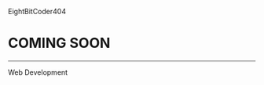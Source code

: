 <!DOCTYPE html>
<html>
<style>
body, html {
  height: 100%;
  margin: 0;
}

.bgimg {
  background-image: url('back.jpg');
  height: 100%;
  background-position: center;
  background-size: cover;
  position: relative;
  color: white;
  font-family: "Courier New", Courier, monospace;
  font-size: 25px;
}

.topleft {
  position: absolute;
  top: 0;
  left: 16px;
}

.bottomleft {
  position: absolute;
  bottom: 0;
  left: 16px;
}

.middle {
  position: absolute;
  top: 50%;
  left: 50%;
  transform: translate(-50%, -50%);
  text-align: center;
}

hr {
  margin: auto;
  width: 40%;
}
</style>
<body>

<div class="bgimg">
  <div class="topleft">
    <p>EightBitCoder404</p>
  </div>
  <div class="middle">
    <h1>COMING SOON</h1>
    <hr>
    <p></p>
  </div>
  <div class="bottomleft">
    <p>Web Development</p>
  </div>
</div>

</body>
</html>
